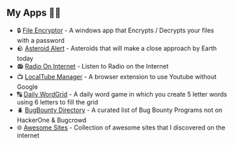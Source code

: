 ## My Apps 🧑‍💻

- 🔒 [File Encryptor](https://github.com/abhishekY495/File-encryptor/releases) - A windows app that Encrypts / Decrypts your files with a password
- 🪨 [Asteroid Alert](https://asteroidalert.netlify.app) - Asteroids that will make a close approach by Earth today
- 📻 [Radio On Internet](https://radio-on-internet.netlify.app) - Listen to Radio on the Internet
- 📺 [LocalTube Manager](https://localtubemanager.pages.dev) - A browser extension to use Youtube without Google
- 🔠 [Daily WordGrid](https://dailywordgrid.com) - A daily word game in which you create 5 letter words using 6 letters to fill the grid
- 🪲 [BugBounty Directory](https://bugbountydirectory.com) - A curated list of Bug Bounty Programs not on HackerOne & Bugcrowd
- 🌐 [Awesome Sites](https://github.com/abhishekY495/awesome-sites) - Collection of awesome sites that I discovered on the internet
